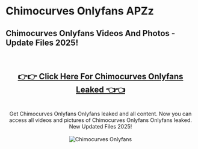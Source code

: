 # Chimocurves Onlyfans APZz

<h2>Chimocurves Onlyfans Videos And Photos - Update Files 2025!</h2>
<br>
<div align="center">
<h2><a href="https://213.232.235.80/live/video.php?q=chimocurves-onlyfans" rel="nofollow">👉👉 Click Here For Chimocurves Onlyfans Leaked 👈👈</a></h2>

<br>
Get Chimocurves Onlyfans Onlyfans leaked and all content. Now you can access all videos and pictures of Chimocurves Onlyfans Onlyfans leaked. New Updated Files 2025!
<br>
<br>
<a href="https://213.232.235.80/live/video.php?q=chimocurves-onlyfans" rel="nofollow" data-target="animated-image.originalLink"><img src="https://i.imgur.com/dJHk4Zq.gif" alt="Chimocurves Onlyfans" style="max-width: 100%; display: inline-block;" data-target="animated-image.originalImage"></a>
</div>
<br>